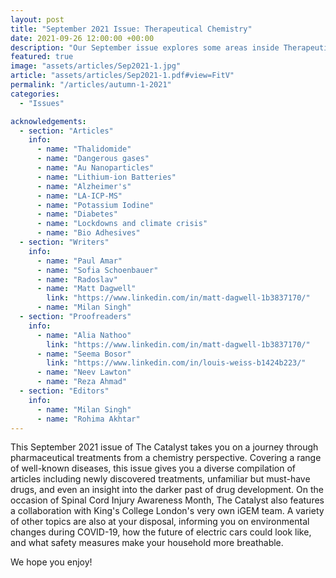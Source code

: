 ```yaml
---
layout: post
title: "September 2021 Issue: Therapeutical Chemistry"
date: 2021-09-26 12:00:00 +00:00
description: "Our September issue explores some areas inside Therapeutic Chemistry, released the 26th September 2021."
featured: true
image: "assets/articles/Sep2021-1.jpg"
article: "assets/articles/Sep2021-1.pdf#view=FitV"
permalink: "/articles/autumn-1-2021"
categories: 
  - "Issues"

acknowledgements:
  - section: "Articles"
    info: 
      - name: "Thalidomide"
      - name: "Dangerous gases"
      - name: "Au Nanoparticles"
      - name: "Lithium-ion Batteries"
      - name: "Alzheimer's"
      - name: "LA-ICP-MS"
      - name: "Potassium Iodine"
      - name: "Diabetes"
      - name: "Lockdowns and climate crisis"
      - name: "Bio Adhesives"
  - section: "Writers"
    info: 
      - name: "Paul Amar"
      - name: "Sofia Schoenbauer"
      - name: "Radoslav"
      - name: "Matt Dagwell"
        link: "https://www.linkedin.com/in/matt-dagwell-1b3837170/"
      - name: "Milan Singh"
  - section: "Proofreaders"
    info: 
      - name: "Alia Nathoo"
        link: "https://www.linkedin.com/in/matt-dagwell-1b3837170/"
      - name: "Seema Bosor"
        link: "https://www.linkedin.com/in/louis-weiss-b1424b223/"
      - name: "Neev Lawton"
      - name: "Reza Ahmad"
  - section: "Editors"
    info: 
      - name: "Milan Singh"
      - name: "Rohima Akhtar"
---
```

This September 2021 issue of The Catalyst takes you on a journey through pharmaceutical treatments from a chemistry perspective. Covering a range of well-known diseases, this issue gives you a diverse compilation of articles including newly discovered treatments, unfamiliar but must-have drugs, and even an insight into the darker past of drug development. On the occasion of Spinal Cord Injury Awareness Month, The Catalyst also features a collaboration with King's College London's very own iGEM team. A variety of other topics are also at your disposal, informing you on environmental changes during COVID-19, how the future of electric cars could look like, and what safety measures make your household more breathable. 

We hope you enjoy! 
